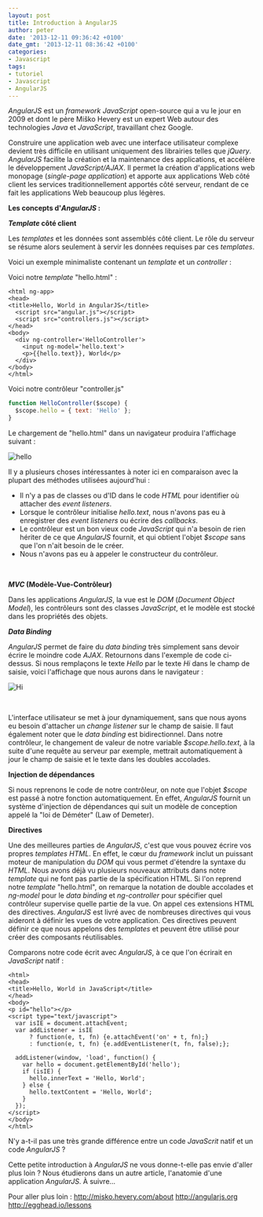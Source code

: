 ```yaml
---
layout: post
title: Introduction à AngularJS
author: peter
date: '2013-12-11 09:36:42 +0100'
date_gmt: '2013-12-11 08:36:42 +0100'
categories:
- Javascript
tags:
- tutoriel
- Javascript
- AngularJS
---
```


*AngularJS* est un *framework* *JavaScript* open-source qui a vu le jour en 2009 et dont le père Miško Hevery est un expert Web autour des technologies *Java* et *JavaScript*, travaillant chez Google.

Construire une application web avec une interface utilisateur complexe devient très difficile en utilisant uniquement des librairies telles que *jQuery*. *AngularJS* facilite la création et la maintenance des applications, et accélère le développement *JavaScript/AJAX*. Il permet la création d'applications web monopage (*single-page application*) et apporte aux applications Web côté client les services traditionnellement apportés côté serveur, rendant de ce fait les applications Web beaucoup plus légères.

**Les concepts d'*AngularJS* :**

***Template* côté client**

Les *templates* et les données sont assemblés côté client. Le rôle du serveur se résume alors seulement à servir les données requises par ces *templates*.

Voici un exemple minimaliste contenant un *template* et un *controller* :

Voici notre *template* "hello.html" :

```xhtml
<html ng-app>
<head>
<title>Hello, World in AngularJS</title>
  <script src="angular.js"></script>
  <script src="controllers.js"></script>
</head>
<body>
  <div ng-controller='HelloController'>
    <input ng-model='hello.text'>
    <p>{{hello.text}}, World</p>
  </div>
</body>
</html>
```

Voici notre contrôleur "controller.js"

```js
function HelloController($scope) {
  $scope.hello = { text: 'Hello' };
}
```

Le chargement de "hello.html" dans un navigateur produira l'affichage suivant :

![hello](http://blog.eleven-labs.com/wp-content/uploads/2013/12/hello.png)

Il y a plusieurs choses intéressantes à noter ici en comparaison avec la plupart des méthodes utilisées aujourd'hui :

-   Il n'y a pas de classes ou d'ID dans le code *HTML* pour identifier où attacher des *event listeners*.
-   Lorsque le contrôleur initialise *hello.text*, nous n'avons pas eu à enregistrer des *event listeners* ou écrire des *callbacks*.
-   Le contrôleur est un bon vieux code *JavaScript* qui n'a besoin de rien hériter de ce que *AngularJS* fournit, et qui obtient l'objet *$scope* sans que l'on n'ait besoin de le créer.
-   Nous n'avons pas eu à appeler le constructeur du contrôleur.

 

***MVC* (Modèle-Vue-Contrôleur)**

Dans les applications *AngularJS*, la vue est le *DOM* (*Document Object Model*), les contrôleurs sont des classes *JavaScript*, et le modèle est stocké dans les propriétés des objets.

***Data Binding***

*AngularJS* permet de faire du *data binding* très simplement sans devoir écrire le moindre code *AJAX*.
Retournons dans l'exemple de code ci-dessus. Si nous remplaçons le texte *Hello* par le texte *Hi* dans le champ de saisie, voici l'affichage que nous aurons dans le navigateur :

![Hi](http://blog.eleven-labs.com/wp-content/uploads/2013/12/Hi.png)

 

L'interface utilisateur se met à jour dynamiquement, sans que nous ayons eu besoin d'attacher un *change listener* sur le champ de saisie.
Il faut également noter que le *data binding* est bidirectionnel. Dans notre contrôleur, le changement de valeur de notre variable *$scope.hello.text*, à la suite d'une requête au serveur par exemple, mettrait automatiquement à jour le champ de saisie et le texte dans les doubles accolades.

**Injection de dépendances**

Si nous reprenons le code de notre contrôleur, on note que l'objet *$scope* est passé à notre fonction automatiquement. En effet, *AngularJS* fournit un système d'injection de dépendances qui suit un modèle de conception appelé la "loi de Déméter" (Law of Demeter).

**Directives**

Une des meilleures parties de *AngularJS*, c'est que vous pouvez écrire vos propres *templates* *HTML*. En effet, le cœur du *framework* inclut un puissant moteur de manipulation du *DOM* qui vous permet d'étendre la syntaxe du *HTML*.
Nous avons déjà vu plusieurs nouveaux attributs dans notre *template* qui ne font pas partie de la spécification HTML.
Si l'on reprend notre *template* "hello.html", on remarque la notation de double accolades et *ng-model* pour le *data binding* et *ng-controller* pour spécifier quel contrôleur supervise quelle partie de la vue. On appel ces extensions HTML des directives.
*AngularJS* est livré avec de nombreuses directives qui vous aideront à définir les vues de votre application. Ces directives peuvent définir ce que nous appelons des *templates* et peuvent être utilisé pour créer des composants réutilisables.

Comparons notre code écrit avec *AngularJS*, à ce que l'on écrirait en *JavaScript* natif :

```
<html>
<head>
<title>Hello, World in JavaScript</title>
</head>
<body>
<p id="hello"></p>
<script type="text/javascript">
  var isIE = document.attachEvent;
  var addListener = isIE
      ? function(e, t, fn) {e.attachEvent('on' + t, fn);}
      : function(e, t, fn) {e.addEventListener(t, fn, false);};

  addListener(window, 'load', function() {
    var hello = document.getElementById('hello');
    if (isIE) {
      hello.innerText = 'Hello, World';
    } else {
      hello.textContent = 'Hello, World';
    }
  });
</script>
</body>
</html>
```

N'y a-t-il pas une très grande différence entre un code *JavaScrit* natif et un code *AngularJS* ?

Cette petite introduction à *AngularJS* ne vous donne-t-elle pas envie d'aller plus loin ?
Nous étudierons dans un autre article, l'anatomie d'une application *AngularJS*. À suivre...

Pour aller plus loin :
http://misko.hevery.com/about
http://angularjs.org
http://egghead.io/lessons

 
